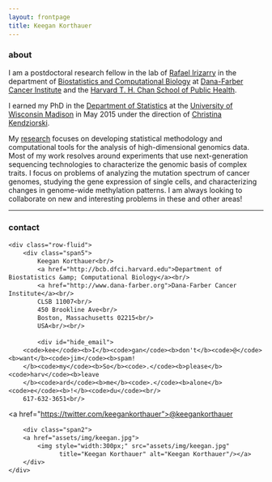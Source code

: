 ```yaml
---
layout: frontpage
title: Keegan Korthauer
---
```


<!-- Global site tag (gtag.js) - Google Analytics -->
<script async src="https://www.googletagmanager.com/gtag/js?id=UA-110175023-1"></script>
<script>
  window.dataLayer = window.dataLayer || [];
  function gtag(){dataLayer.push(arguments);}
  gtag('js', new Date());

  gtag('config', 'UA-110175023-1');
</script>


### about 

I am a postdoctoral research fellow in the lab of [Rafael Irizarry](http://rafalab.dfci.harvard.edu) in the department of [Biostatistics and Computational Biology](http://bcb.dfci.harvard.edu) at [Dana-Farber Cancer Institute](http://www.dana-farber.org) and the [Harvard T. H. Chan School of Public Health](http://www.hsph.harvard.edu). 

I earned my PhD in the [Department of Statistics](http://www.stat.wisc.edu/) at the [University of Wisconsin Madison](http://www.wisc.edu) in May 2015 under the direction of [Christina Kendziorski](https://www.biostat.wisc.edu/~kendzior/). 

My [research](pages/research.html) focuses on developing statistical methodology and computational tools for the analysis of high-dimensional genomics data. Most of my work resolves around experiments that use next-generation sequencing technologies to characterize the genomic basis of complex traits. I focus on problems of analyzing the mutation spectrum of cancer genomes, studying the gene expression of single cells, and characterizing changes in genome-wide methylation patterns. I am always looking to collaborate on new and interesting problems in these and other areas!

---

<div class="container">
<h3><a name="contact"></a>contact</h3>

    <div class="row-fluid">
        <div class="span5">
            Keegan Korthauer<br/>
            <a href="http://bcb.dfci.harvard.edu">Department of Biostatistics &amp; Computational Biology</a><br/>
            <a href="http://www.dana-farber.org">Dana-Farber Cancer Institute</a><br/>
            CLSB 11007<br/>
            450 Brookline Ave<br/>
            Boston, Massachusetts 02215<br/>
            USA<br/><br/>

            <div id="hide_email">
        <code>kee</code><b>I</b><code>gan</code><b>don't</b><code>@</code><b>want</b><code>jim</code><b>spam!
        </b><code>my</code><b>So</b><code>.</code><b>please</b><code>harv</code><b>leave
        </b><code>ard</code><b>me</b><code>.</code><b>alone</b><code>e</code><b>!</b><code>du</code><br/>
        617-632-3651<br/>
<!-- <a href="https://github.com/kdkorthauer”>kdkorthauer</a>-->
<a href="https://twitter.com/keegankorthauer”>@keegankorthauer</a><br/>


</div>
</div>

        <div class="span2">
        <a href="assets/img/keegan.jpg">
            <img style="width:300px;" src="assets/img/keegan.jpg"
                  title="Keegan Korthauer" alt="Keegan Korthauer"/></a>
        </div>
    </div>
</div>
